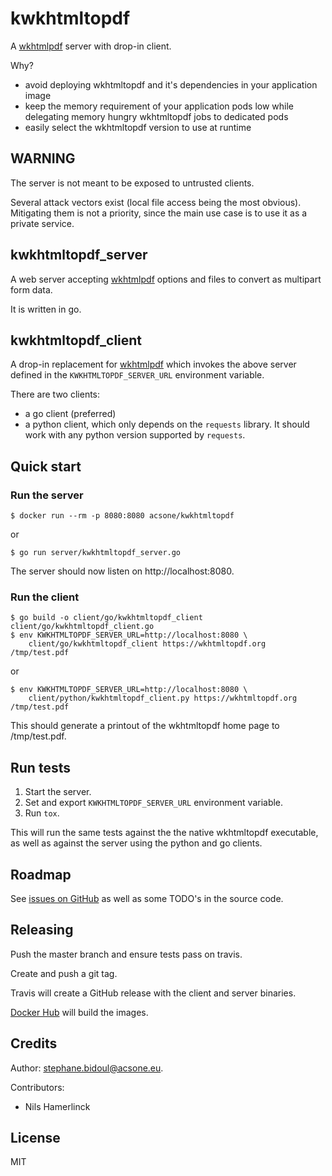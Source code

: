 # kwkhtmltopdf

A [wkhtmlpdf](https://wkhtmltopdf.org) server with drop-in client.

Why?

- avoid deploying wkhtmltopdf and it's dependencies in your application image
- keep the memory requirement of your application pods low while delegating
  memory hungry wkhtmltopdf jobs to dedicated pods
- easily select the wkhtmltopdf version to use at runtime

## WARNING

The server is not meant to be exposed to untrusted clients.

Several attack vectors exist (local file access being the most obvious).
Mitigating them is not a priority, since the main use case is
to use it as a private service.

## kwkhtmltopdf_server

A web server accepting [wkhtmlpdf](https://wkhtmltopdf.org) options and files
to convert as multipart form data.

It is written in go.

## kwkhtmltopdf_client

A drop-in replacement for [wkhtmlpdf](https://wkhtmltopdf.org) which invokes
the above server defined in the `KWKHTMLTOPDF_SERVER_URL` environment variable.

There are two clients:

* a go client (preferred)
* a python client, which only depends on the `requests` library.
  It should work with any python version supported by `requests`.

## Quick start

### Run the server

```
$ docker run --rm -p 8080:8080 acsone/kwkhtmltopdf
```

or

```
$ go run server/kwkhtmltopdf_server.go
```

The server should now listen on http://localhost:8080.

### Run the client

```
$ go build -o client/go/kwkhtmltopdf_client client/go/kwkhtmltopdf_client.go
$ env KWKHTMLTOPDF_SERVER_URL=http://localhost:8080 \
    client/go/kwkhtmltopdf_client https://wkhtmltopdf.org /tmp/test.pdf
```

or

```
$ env KWKHTMLTOPDF_SERVER_URL=http://localhost:8080 \
    client/python/kwkhtmltopdf_client.py https://wkhtmltopdf.org /tmp/test.pdf
```

This should generate a printout of the wkhtmltopdf home page to /tmp/test.pdf.

## Run tests

1. Start the server.
2. Set and export `KWKHTMLTOPDF_SERVER_URL` environment variable.
3. Run `tox`.

This will run the same tests against the the native wkhtmltopdf executable,
as well as against the server using the python and go clients.

## Roadmap

See [issues on GitHub](<https://github.com/acsone/kwkhtmltopdf/issues>)
as well as some TODO's in the source code.

## Releasing

Push the master branch and ensure tests pass on travis.

Create and push a git tag.

Travis will create a GitHub release with the client and server binaries.

[Docker Hub](https://cloud.docker.com/u/acsone/repository/docker/acsone/kwkhtmltopdf) will build the images.

## Credits

Author: stephane.bidoul@acsone.eu.

Contributors:

* Nils Hamerlinck

## License

MIT
